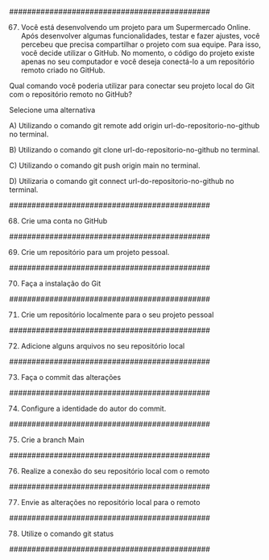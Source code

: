 #############################################

67. Você está desenvolvendo um projeto para um Supermercado Online. Após desenvolver algumas funcionalidades, testar e fazer ajustes, você percebeu que precisa compartilhar o projeto com sua equipe. Para isso, você decide utilizar o GitHub. No momento, o código do projeto existe apenas no seu computador e você deseja conectá-lo a um repositório remoto criado no GitHub.

Qual comando você poderia utilizar para conectar seu projeto local do Git com o repositório remoto no GitHub?

Selecione uma alternativa

A)
Utilizando o comando git remote add origin url-do-repositorio-no-github no terminal.

B)
Utilizando o comando git clone url-do-repositorio-no-github no terminal.

C)
Utilizando o comando git push origin main no terminal.

D)
Utilizaria o comando git connect url-do-repositorio-no-github no terminal.

#############################################

68. Crie uma conta no GitHub

#############################################

69. Crie um repositório para um projeto pessoal.

#############################################

70. Faça a instalação do Git

#############################################

71. Crie um repositório localmente para o seu projeto pessoal

#############################################

72. Adicione alguns arquivos no seu repositório local

#############################################

73. Faça o commit das alterações

#############################################

74. Configure a identidade do autor do commit.

#############################################

75. Crie a branch Main

#############################################

76. Realize a conexão do seu repositório local com o remoto

#############################################

77. Envie as alterações no repositório local para o remoto

#############################################

78. Utilize o comando git status

#############################################
